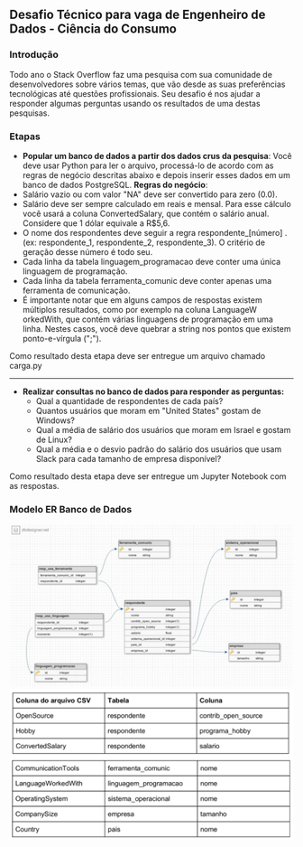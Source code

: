 ## Desafio Técnico para vaga de Engenheiro de Dados - Ciência do Consumo

### Introdução
Todo ano o Stack Overflow faz uma pesquisa com sua comunidade de desenvolvedores sobre vários temas, que vão desde as suas
preferências tecnológicas até questões profissionais. Seu desafio é nos ajudar a responder algumas perguntas usando os resultados de uma
destas pesquisas.

### Etapas
- **Popular um banco de dados a partir dos dados crus da pesquisa**:
Você deve usar Python para ler o arquivo, processá-lo de acordo com as regras de negócio descritas abaixo e depois inserir esses
dados em um banco de dados PostgreSQL.
**Regras do negócio**:
- Salário vazio ou com valor "NA" deve ser convertido para zero (0.0).
- Salário deve ser sempre calculado em reais e mensal. Para esse cálculo você usará a coluna ConvertedSalary, que contém o salário anual. Considere que 1 dólar equivale a R$5,6.
- O nome dos respondentes deve seguir a regra respondente_[número] . (ex: respondente_1, respondente_2, respondente_3). O critério de geração desse número é todo seu.
- Cada linha da tabela linguagem_programacao deve conter uma única linguagem de programação.
- Cada linha da tabela ferramenta_comunic deve conter apenas uma ferramenta de comunicação.
- É importante notar que em alguns campos de respostas existem múltiplos resultados, como por exemplo na coluna LanguageW orkedWith, que contém várias linguagens de programação em uma linha. Nestes casos, você deve quebrar a string nos pontos que existem ponto-e-vírgula (";").

Como resultado desta etapa deve ser entregue um arquivo chamado carga.py

---
- **Realizar consultas no banco de dados para responder as perguntas:**
  - Qual a quantidade de respondentes de cada país?
  - Quantos usuários que moram em "United States" gostam de Windows?
  - Qual a média de salário dos usuários que moram em Israel e gostam de Linux?
  - Qual a média e o desvio padrão do salário dos usuários que usam Slack para cada tamanho de empresa disponível?

Como resultado desta etapa deve ser entregue um Jupyter Notebook com as respostas.

### Modelo ER Banco de Dados 
![ER, Modelagem Postgres](er.png)
![ER, Tabela Postgres](table.png)
